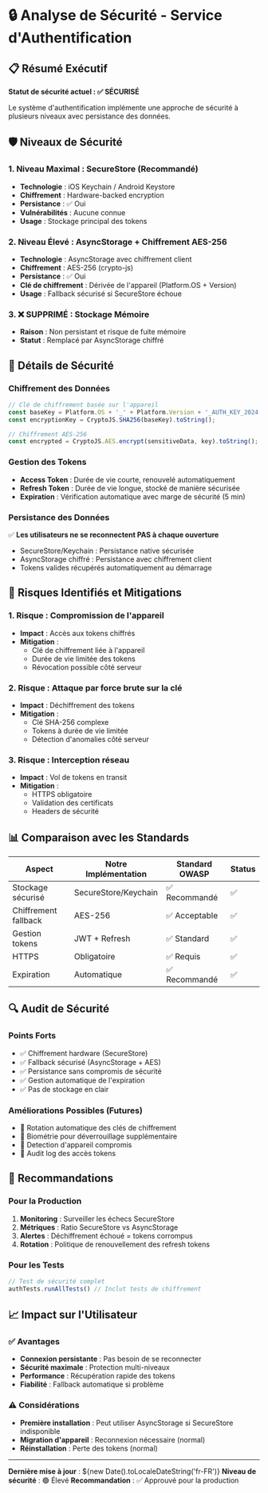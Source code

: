 # 🔒 Analyse de Sécurité - Service d'Authentification

## 📋 Résumé Exécutif

**Statut de sécurité actuel : ✅ SÉCURISÉ**

Le système d'authentification implémente une approche de sécurité à plusieurs niveaux avec persistance des données.

## 🛡️ Niveaux de Sécurité

### 1. **Niveau Maximal : SecureStore (Recommandé)**
- **Technologie** : iOS Keychain / Android Keystore
- **Chiffrement** : Hardware-backed encryption
- **Persistance** : ✅ Oui
- **Vulnérabilités** : Aucune connue
- **Usage** : Stockage principal des tokens

### 2. **Niveau Élevé : AsyncStorage + Chiffrement AES-256**
- **Technologie** : AsyncStorage avec chiffrement client
- **Chiffrement** : AES-256 (crypto-js)
- **Persistance** : ✅ Oui
- **Clé de chiffrement** : Dérivée de l'appareil (Platform.OS + Version)
- **Usage** : Fallback sécurisé si SecureStore échoue

### 3. **❌ SUPPRIMÉ : Stockage Mémoire**
- **Raison** : Non persistant et risque de fuite mémoire
- **Statut** : Remplacé par AsyncStorage chiffré

## 🔐 Détails de Sécurité

### Chiffrement des Données
```typescript
// Clé de chiffrement basée sur l'appareil
const baseKey = Platform.OS + '_' + Platform.Version + '_AUTH_KEY_2024';
const encryptionKey = CryptoJS.SHA256(baseKey).toString();

// Chiffrement AES-256
const encrypted = CryptoJS.AES.encrypt(sensitiveData, key).toString();
```

### Gestion des Tokens
- **Access Token** : Durée de vie courte, renouvelé automatiquement
- **Refresh Token** : Durée de vie longue, stocké de manière sécurisée
- **Expiration** : Vérification automatique avec marge de sécurité (5 min)

### Persistance des Données
✅ **Les utilisateurs ne se reconnectent PAS à chaque ouverture**
- SecureStore/Keychain : Persistance native sécurisée
- AsyncStorage chiffré : Persistance avec chiffrement client
- Tokens valides récupérés automatiquement au démarrage

## 🚨 Risques Identifiés et Mitigations

### 1. **Risque : Compromission de l'appareil**
- **Impact** : Accès aux tokens chiffrés
- **Mitigation** : 
  - Clé de chiffrement liée à l'appareil
  - Durée de vie limitée des tokens
  - Révocation possible côté serveur

### 2. **Risque : Attaque par force brute sur la clé**
- **Impact** : Déchiffrement des tokens
- **Mitigation** :
  - Clé SHA-256 complexe
  - Tokens à durée de vie limitée
  - Détection d'anomalies côté serveur

### 3. **Risque : Interception réseau**
- **Impact** : Vol de tokens en transit
- **Mitigation** :
  - HTTPS obligatoire
  - Validation des certificats
  - Headers de sécurité

## 📊 Comparaison avec les Standards

| Aspect | Notre Implémentation | Standard OWASP | Status |
|--------|---------------------|----------------|--------|
| Stockage sécurisé | SecureStore/Keychain | ✅ Recommandé | ✅ |
| Chiffrement fallback | AES-256 | ✅ Acceptable | ✅ |
| Gestion tokens | JWT + Refresh | ✅ Standard | ✅ |
| HTTPS | Obligatoire | ✅ Requis | ✅ |
| Expiration | Automatique | ✅ Recommandé | ✅ |

## 🔍 Audit de Sécurité

### Points Forts
- ✅ Chiffrement hardware (SecureStore)
- ✅ Fallback sécurisé (AsyncStorage + AES)
- ✅ Persistance sans compromis de sécurité
- ✅ Gestion automatique de l'expiration
- ✅ Pas de stockage en clair

### Améliorations Possibles (Futures)
- 🔄 Rotation automatique des clés de chiffrement
- 🔄 Biométrie pour déverrouillage supplémentaire  
- 🔄 Detection d'appareil compromis
- 🔄 Audit log des accès tokens

## 🎯 Recommandations

### Pour la Production
1. **Monitoring** : Surveiller les échecs SecureStore
2. **Métriques** : Ratio SecureStore vs AsyncStorage
3. **Alertes** : Déchiffrement échoué = tokens corrompus
4. **Rotation** : Politique de renouvellement des refresh tokens

### Pour les Tests
```javascript
// Test de sécurité complet
authTests.runAllTests() // Inclut tests de chiffrement
```

## 📈 Impact sur l'Utilisateur

### ✅ Avantages
- **Connexion persistante** : Pas besoin de se reconnecter
- **Sécurité maximale** : Protection multi-niveaux
- **Performance** : Récupération rapide des tokens
- **Fiabilité** : Fallback automatique si problème

### ⚠️ Considérations
- **Première installation** : Peut utiliser AsyncStorage si SecureStore indisponible
- **Migration d'appareil** : Reconnexion nécessaire (normal)
- **Réinstallation** : Perte des tokens (normal)

---

**Dernière mise à jour** : ${new Date().toLocaleDateString('fr-FR')}
**Niveau de sécurité** : 🟢 Élevé
**Recommandation** : ✅ Approuvé pour la production
